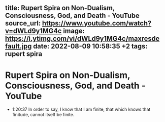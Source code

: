 title: Rupert Spira on Non-Dualism, Consciousness, God, and Death - YouTube
source_url: https://www.youtube.com/watch?v=dWLd9y1MG4c
image: https://i.ytimg.com/vi/dWLd9y1MG4c/maxresdefault.jpg
date: 2022-08-09 10:58:35 +2
tags: rupert spira
---

# Rupert Spira on Non-Dualism, Consciousness, God, and Death - YouTube

- 1:20:37 In order to say, I know that I am finite, that which knows that finitude, cannot itself be finite.
